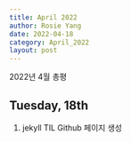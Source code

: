 ```yaml
---
title: April 2022
author: Rosie Yang
date: 2022-04-18
category: April_2022
layout: post
---
```


2022년 4월 총평

Tuesday, 18th
-------------
1. jekyll TIL Github 페이지 생성
